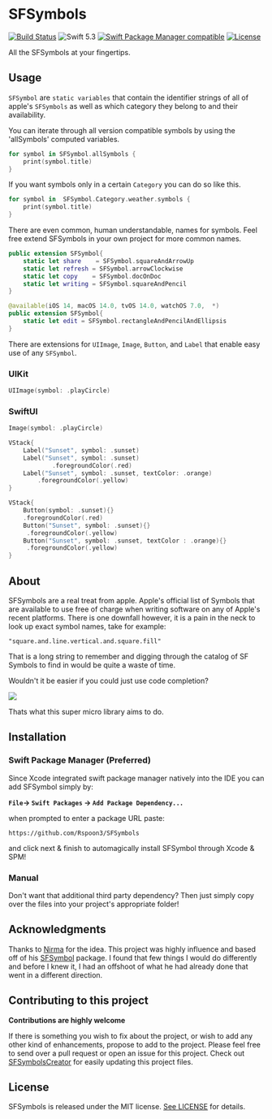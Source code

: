# SFSymbols
[![Build Status](https://travis-ci.org/Nirma/SFSymbol.svg?branch=master)](https://travis-ci.org/Nirma/SFSymbol)
![Swift 5.3](https://img.shields.io/badge/Swift-5.3-orange.svg)
[![Swift Package Manager compatible](https://img.shields.io/badge/Swift%20Package%20Manager-compatible-purple.svg)](https://github.com/apple/swift-package-manager)
[![License](http://img.shields.io/:license-mit-blue.svg)](http://doge.mit-license.org)

All the SFSymbols at your fingertips.

## Usage 
`SFSymbol` are `static variables` that contain the identifier strings of all of apple's `SFSymbols` as well as which category they belong to and their availability.

You can iterate through all version compatible symbols by using the 'allSymbols' computed variables.

```swift
for symbol in SFSymbol.allSymbols {
	print(symbol.title)
}
```


If you want symbols only in a certain `Category` you can do so like this.

```swift
for symbol in  SFSymbol.Category.weather.symbols {
	print(symbol.title)
}
```


There are even common, human understandable, names for symbols. Feel free extend SFSymbols in your own project for more common names.

```swift
public extension SFSymbol{
    static let share    = SFSymbol.squareAndArrowUp
    static let refresh = SFSymbol.arrowClockwise
    static let copy    = SFSymbol.docOnDoc
    static let writing = SFSymbol.squareAndPencil
}

@available(iOS 14, macOS 14.0, tvOS 14.0, watchOS 7.0,  *)
public extension SFSymbol{
    static let edit = SFSymbol.rectangleAndPencilAndEllipsis
}
```

There are extensions for `UIImage`, `Image`, `Button`, and `Label` that enable easy use of any `SFSymbol`.


### UIKit

```swift
UIImage(symbol: .playCircle)
```


### SwiftUI

```swift
Image(symbol: .playCircle)
```


```swift
VStack{
	Label("Sunset", symbol: .sunset)
	Label("Sunset", symbol: .sunset)
		    .foregroundColor(.red)
	Label("Sunset", symbol: .sunset, textColor: .orange)
        .foregroundColor(.yellow)
}
```


```swift
VStack{
	Button(symbol: .sunset){}
    .foregroundColor(.red)
	Button("Sunset", symbol: .sunset){}
     .foregroundColor(.yellow)
	Button("Sunset", symbol: .sunset, textColor : .orange){}
     .foregroundColor(.yellow)
}
```
                    
## About 
SFSymbols are a real treat from apple. Apple's official list of Symbols that are available to use free of charge when writing software on any of Apple's recent platforms. There is one downfall however, it is a pain in the neck to look up exact symbol names, take for example: 

`"square.and.line.vertical.and.square.fill"`

That is a long string to remember and digging through the catalog of SF Symbols to find in would be quite a waste of time.

Wouldn't it be easier if you could just use code completion?

![](https://media.giphy.com/media/jQ7lTLsv2poo2qLkUA/giphy.gif)

Thats what this super micro library aims to do.

## Installation 

### Swift Package Manager (Preferred)
Since Xcode integrated swift package manager natively into the IDE you can add SFSymbol simply by:

**`File`-> `Swift Packages` -> `Add Package Dependency...`**

when prompted to enter a package URL paste: 

`https://github.com/Rspoon3/SFSymbols` 


and click next & finish to automagically install SFSymbol through Xcode & SPM!

### Manual 
Don't want that additional third party dependency? Then just simply copy over the files into your project's appropriate folder!

## Acknowledgments ##

Thanks to [Nirma](https://github.com/Nirma) for the idea. This project was highly influence and based off of his [SFSymbol](https://github.com/Nirma/SFSymbol) package. I found that few things I would do differently and before I knew it, I had an offshoot of what he had already done that went in a different direction.

## Contributing to this project
**Contributions are highly welcome**

If there is something you wish to fix about the project, or wish to add any other kind of enhancements, propose to add to the project. Please feel free to send over a pull request 
or open an issue for this project. Check out [SFSymbolsCreator](https://github.com/Rspoon3/SFSymbolCreator) for easily updating this project files.

## License

SFSymbols is released under the MIT license. [See LICENSE](https://github.com/Rspoon3/SFSymbols/blob/main/LICENSE) for details.
